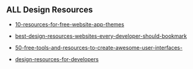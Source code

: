 ## ALL Design Resources

- [10-resources-for-free-website-app-themes](https://medium.com/@traversymedia/10-resources-for-free-website-app-themes-77928980c241)

- [best-design-resources-websites-every-developer-should-bookmark](https://dev.to/theme_selection/best-design-resources-websites-every-developer-should-bookmark-1p5d)

- [50-free-tools-and-resources-to-create-awesome-user-interfaces-](https://dev.to/davidepacilio/50-free-tools-and-resources-to-create-awesome-user-interfaces-1c1b)

- [design-resources-for-developers](https://github.com/bradtraversy/design-resources-for-developers)

